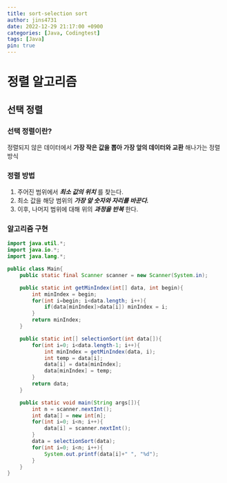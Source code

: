 ```yaml
---
title: sort-selection sort
author: jins4731
date: 2022-12-29 21:17:00 +0900
categories: [Java, Codingtest]
tags: [Java]
pin: true
---
```


# 정렬 알고리즘

## 선택 정렬

### 선택 정렬이란?

정렬되지 않은 데이터에서 **가장 작은 값을 뽑아 가장 앞의 데이터와 교환** 해나가는 정렬 방식

### 정렬 방법

1. 주어진 범위에서 **_최소 값의 위치_** 를 찾는다.
2. 최소 값을 해당 범위의 **_가장 앞 숫자와 자리를 바꾼다._**
3. 이후, 나머지 범위에 대해 위의 **_과정을 반복_** 한다.

### 알고리즘 구현

```java
import java.util.*;
import java.io.*;
import java.lang.*;

public class Main{
	public static final Scanner scanner = new Scanner(System.in);

	public static int getMinIndex(int[] data, int begin){
		int minIndex = begin;
		for(int i=begin; i<data.length; i++){
			if(data[minIndex]>data[i]) minIndex = i;
		}
		return minIndex;
	}

	public static int[] selectionSort(int data[]){
		for(int i=0; i<data.length-1; i++){
			int minIndex = getMinIndex(data, i);
			int temp = data[i];
			data[i] = data[minIndex];
			data[minIndex] = temp;
		}
		return data;
	}

	public static void main(String args[]){
		int n = scanner.nextInt();
		int data[] = new int[n];
		for(int i=0; i<n; i++){
			data[i] = scanner.nextInt();
		}
		data = selectionSort(data);
		for(int i=0; i<n; i++){
			System.out.printf(data[i]+" ", "%d");
		}
	}
}
```
